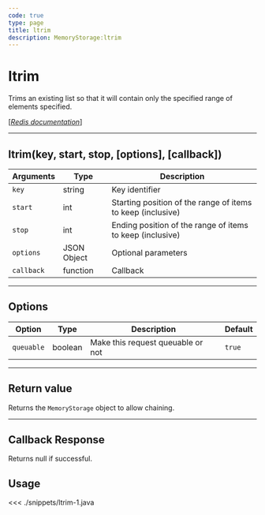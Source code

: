 ```yaml
---
code: true
type: page
title: ltrim
description: MemoryStorage:ltrim
---
```


# ltrim

Trims an existing list so that it will contain only the specified range of elements specified.

[[_Redis documentation_]](https://redis.io/commands/ltrim)

---

## ltrim(key, start, stop, [options], [callback])

| Arguments  | Type        | Description                                                 |
| ---------- | ----------- | ----------------------------------------------------------- |
| `key`      | string      | Key identifier                                              |
| `start`    | int         | Starting position of the range of items to keep (inclusive) |
| `stop`     | int         | Ending position of the range of items to keep (inclusive)   |
| `options`  | JSON Object | Optional parameters                                         |
| `callback` | function    | Callback                                                    |

---

## Options

| Option     | Type    | Description                       | Default |
| ---------- | ------- | --------------------------------- | ------- |
| `queuable` | boolean | Make this request queuable or not | `true`  |

---

## Return value

Returns the `MemoryStorage` object to allow chaining.

---

## Callback Response

Returns null if successful.

## Usage

<<< ./snippets/ltrim-1.java
